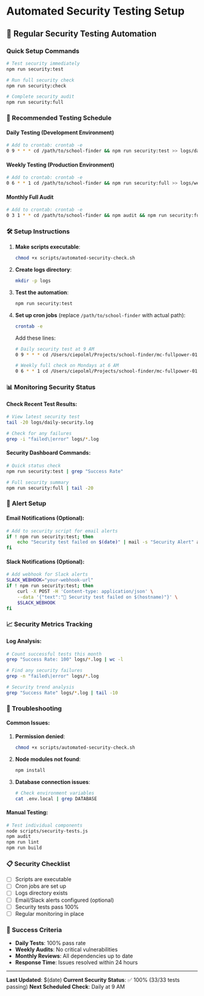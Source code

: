 # Automated Security Testing Setup

## 🔄 Regular Security Testing Automation

### Quick Setup Commands

```bash
# Test security immediately
npm run security:test

# Run full security check
npm run security:check

# Complete security audit
npm run security:full
```

### 📅 Recommended Testing Schedule

#### **Daily Testing** (Development Environment)
```bash
# Add to crontab: crontab -e
0 9 * * * cd /path/to/school-finder && npm run security:test >> logs/daily-security.log 2>&1
```

#### **Weekly Testing** (Production Environment)
```bash
# Add to crontab: crontab -e
0 6 * * 1 cd /path/to/school-finder && npm run security:full >> logs/weekly-security.log 2>&1
```

#### **Monthly Full Audit**
```bash
# Add to crontab: crontab -e
0 3 1 * * cd /path/to/school-finder && npm audit && npm run security:full >> logs/monthly-audit.log 2>&1
```

### 🛠️ Setup Instructions

1. **Make scripts executable**:
   ```bash
   chmod +x scripts/automated-security-check.sh
   ```

2. **Create logs directory**:
   ```bash
   mkdir -p logs
   ```

3. **Test the automation**:
   ```bash
   npm run security:test
   ```

4. **Set up cron jobs** (replace `/path/to/school-finder` with actual path):
   ```bash
   crontab -e
   ```
   
   Add these lines:
   ```bash
   # Daily security test at 9 AM
   0 9 * * * cd /Users/ciepolml/Projects/school-finder/mc-fullpower-01/school-finder && npm run security:test >> logs/daily-security.log 2>&1
   
   # Weekly full check on Mondays at 6 AM
   0 6 * * 1 cd /Users/ciepolml/Projects/school-finder/mc-fullpower-01/school-finder && npm run security:full >> logs/weekly-security.log 2>&1
   ```

### 📊 Monitoring Security Status

#### **Check Recent Test Results**:
```bash
# View latest security test
tail -20 logs/daily-security.log

# Check for any failures
grep -i "failed\|error" logs/*.log
```

#### **Security Dashboard Commands**:
```bash
# Quick status check
npm run security:test | grep "Success Rate"

# Full security summary
npm run security:full | tail -20
```

### 🚨 Alert Setup

#### **Email Notifications** (Optional):
```bash
# Add to security script for email alerts
if ! npm run security:test; then
    echo "Security test failed on $(date)" | mail -s "Security Alert" admin@yoursite.com
fi
```

#### **Slack Notifications** (Optional):
```bash
# Add webhook for Slack alerts
SLACK_WEBHOOK="your-webhook-url"
if ! npm run security:test; then
    curl -X POST -H 'Content-type: application/json' \
    --data '{"text":"🚨 Security test failed on $(hostname)"}' \
    $SLACK_WEBHOOK
fi
```

### 📈 Security Metrics Tracking

#### **Log Analysis**:
```bash
# Count successful tests this month
grep "Success Rate: 100" logs/*.log | wc -l

# Find any security failures
grep -n "failed\|error" logs/*.log

# Security trend analysis
grep "Success Rate" logs/*.log | tail -10
```

### 🔧 Troubleshooting

#### **Common Issues**:

1. **Permission denied**:
   ```bash
   chmod +x scripts/automated-security-check.sh
   ```

2. **Node modules not found**:
   ```bash
   npm install
   ```

3. **Database connection issues**:
   ```bash
   # Check environment variables
   cat .env.local | grep DATABASE
   ```

#### **Manual Testing**:
```bash
# Test individual components
node scripts/security-tests.js
npm audit
npm run lint
npm run build
```

### 📋 Security Checklist

- [ ] Scripts are executable
- [ ] Cron jobs are set up
- [ ] Logs directory exists
- [ ] Email/Slack alerts configured (optional)
- [ ] Security tests pass 100%
- [ ] Regular monitoring in place

### 🎯 Success Criteria

- **Daily Tests**: 100% pass rate
- **Weekly Audits**: No critical vulnerabilities
- **Monthly Reviews**: All dependencies up to date
- **Response Time**: Issues resolved within 24 hours

---

**Last Updated**: $(date)
**Current Security Status**: ✅ 100% (33/33 tests passing)
**Next Scheduled Check**: Daily at 9 AM
